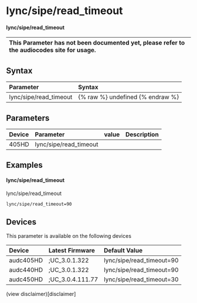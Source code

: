 ﻿---
description: lync/sipe/read_timeout
search: false
---

# lync/sipe/read_timeout

#### lync/sipe/read_timeout


| This Parameter has not been documented yet, please refer to the audiocodes site for usage.  |
| :--- |

## Syntax
| Parameter | Syntax |
| :--- | :--- |
|lync/sipe/read_timeout | {% raw %} undefined {% endraw %} |

## Parameters
|Device|Parameter|value|Description|
|:---|:---|:---|:---|
| 405HD | lync/sipe/read_timeout |  |  |

## Examples
#### lync/sipe/read_timeout

lync/sipe/read_timeout

```
lync/sipe/read_timeout=90
```

## Devices
This parameter is available on the following devices

| Device | Latest Firmware | Default Value |
|:---|:---|:---|
| audc405HD | ;UC_3.0.1.322 | lync/sipe/read_timeout=90 
| audc440HD | ;UC_3.0.1.322 | lync/sipe/read_timeout=90 
| audc450HD | ;UC_3.0.4.111.77 | lync/sipe/read_timeout=30 

(view disclaimer)[disclaimer]
